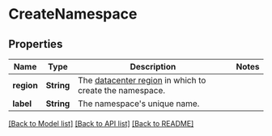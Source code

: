 # CreateNamespace

## Properties

Name | Type | Description | Notes
------------ | ------------- | ------------- | -------------
**region** | **String** | The [datacenter region](https://docs.digitalocean.com/products/platform/availability-matrix/#available-datacenters) in which to create the namespace. | 
**label** | **String** | The namespace's unique name. | 

[[Back to Model list]](../README.md#documentation-for-models) [[Back to API list]](../README.md#documentation-for-api-endpoints) [[Back to README]](../README.md)



